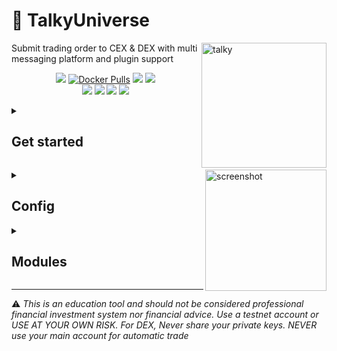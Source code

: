 <h1>🗿 TalkyUniverse</h1>

<img src="https://i.imgur.com/Q7iDDyB.jpg" align="right"
     alt="talky" width="200" height="200">
<div align="left">



Submit trading order to CEX & DEX with multi messaging platform and plugin support

<p align="center">
<a href="https://github.com/mraniki/tt/"><img src="https://img.shields.io/badge/github-%23121011.svg?style=for-the-badge&logo=github&logoColor=white"></a>
<a href="https://hub.docker.com/r/mraniki/tt"><img alt="Docker Pulls" src="https://img.shields.io/docker/pulls/mraniki/tt?style=for-the-badge"></a>
<a href="https://github.com/mraniki/tt/"><img src="https://img.shields.io/github/stars/mraniki/tt?style=for-the-badge"></a>
<a href="https://github.com/mraniki/tt/issues"><img src="https://img.shields.io/github/issues/mraniki/tt?style=for-the-badge"></a><br>
<a href="https://talkytrader.github.io/wiki/"><img src="https://img.shields.io/badge/Wiki-%23000000.svg?style=for-the-badge&logo=wikipedia&logoColor=white"></a>
<a href="https://discord.gg/gMNERs5M9"><img src="https://img.shields.io/badge/Discord-%235865F2.svg?style=for-the-badge&logo=discord&logoColor=white"></a>
<a href="https://t.me/TTTalkyTraderChat/1"><img src="https://img.shields.io/badge/Telegram-2CA5E0?style=for-the-badge&logo=telegram&logoColor=white"></a>
<a href="https://coindrop.to/mraniki"><img src="https://img.shields.io/badge/CoinDrop-000?style=for-the-badge&logo=buymeacoffee&logoColor=white"></a>

</p>




<details close>
<summary><h2>Get started</h2></summary>

<ol>

<li>Create your channel/room and your platform bot
<ul>
<li>Telegram via <a href="https://core.telegram.org/bots/tutorial">Telegram @BotFather</a> and <a href="https://docs.telethon.dev/en/stable/basic/signing-in.html">create an API key</a> </li>
<li>Discord via <a href="https://discord.com/developers/docs/intro">Discord Dev portal</a></li>
<li>Matrix via <a href="https://turt2live.github.io/matrix-bot-sdk/index.html">Matrix.org</a></li>
</ul></li>
<li>Get your
<ul>
<li>DEX wallet address and private key</li>
<li>CEX API Keys supported by <a href="https://github.com/ccxt/ccxt">CCXT</a></li>
</ul></li>

<li>Create your config file settings.toml or use  <a href="https://github.com/talkytrader/wiki/blob/main/README.md#config">env variable</a></li>
https://github.com/talkytrader/wiki/blob/7b9a1caf49e92ae481a5d8401d782df7c1e21774/example_settings.toml#L2-L50

<li>Deploy via:
   <ul> 
<li>docker 
          <code>docker pull mraniki/tt:latest</code> or <code>docker pull ghcr.io/mraniki/tt:latest</code></li>
<li>locally 
          <code>git clone https://github.com/mraniki/tt:main</code> && <code>pip install -r requirements.txt</code> </li>
</ul></li>

<li>Start your container or if deployed locally use <code>python3 bot.py</code> to start </li>
<li>Try it now</li>

<a href="https://app.koyeb.com/deploy?type=docker&image=docker.io/mraniki/tt&name=tt-demo"><img src="https://img.shields.io/badge/Deploy%20on%20Koyeb-blue?style=for-the-badge&logo=koyeb"></a>

</ol>

</details>


<img align="right" width="194" alt="screenshot" 
     src="https://github.com/mraniki/tt/assets/8766259/14cb1653-f6b4-44e7-b07c-d930060c7363">



<details close>
<summary><h2>Config</h2></summary>

https://github.com/talkytrader/wiki/blob/c9d39101f7f74233f6e7d756790373fbc2251a63/.env.example#L1-L114

</details>


<details close>
<summary><h2>Modules</h2></summary>

<h3>Talky</h3>
  
<a href="https://talkyuniverse.readthedocs.io/projects/talky/">Submit trading order to CEX & DEX with multi messaging platform and plugin support</a>

<h3>FindMyOrder</h3>

<a href="https://talkyuniverse.readthedocs.io/projects/fyndmyorder/">Find that order</a>

<h3>DXSP</h3>

<a href="https://talkyuniverse.readthedocs.io/projects/dxsp/">Swap made easy</a>

<h3>IamListening</h3>

Build a chat listener bot
<a href="https://talkyuniverse.readthedocs.io/projects/iamlistening/">Find that order</a>

<h3>TalkyTrend</h3>

<a href="https://talkyuniverse.readthedocs.io/projects/talkytrend/">Get the trend</a>

</details>


<HR>
⚠️ <em>This is an education tool and should not be considered professional financial investment system nor financial advice. Use a testnet account or USE AT YOUR OWN RISK. For DEX, Never share your private keys. NEVER use your main account for automatic trade</em>

</div>
